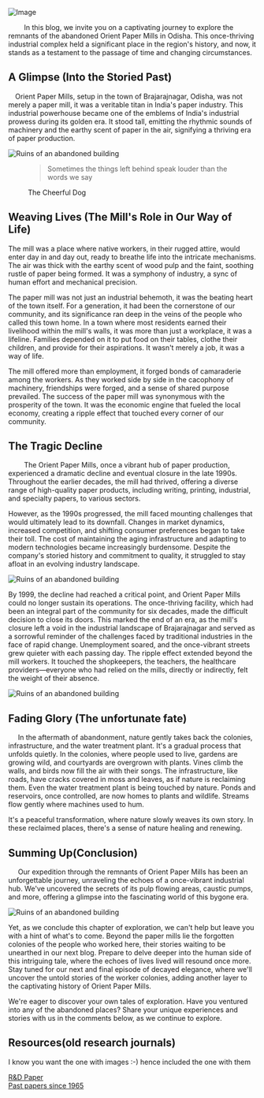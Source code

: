 ![Image](https://almondcove.in/content/blogs/2023/decayed-elegance-the-orient-paper-mills/assets/header.jpg) 

   In this blog, we invite you on a captivating journey to explore the remnants of the abandoned Orient Paper Mills in Odisha. This once-thriving industrial complex held a significant place in the region's history, and now, it stands as a testament to the passage of time and changing circumstances.

A Glimpse (Into the Storied Past)
---------------------------------

 Orient Paper Mills, setup in the town of Brajarajnagar, Odisha, was not merely a paper mill, it was a veritable titan in India's paper industry. This industrial powerhouse became one of the emblems of India's industrial prowess during its golden era. It stood tall, emitting the rhythmic sounds of machinery and the earthy scent of paper in the air, signifying a thriving era of paper production.

![Ruins of an abandoned building](https://almondcove.in/content/blogs/2023/decayed-elegance-the-orient-paper-mills/assets/glimpse.jpg)

<div class="card border-0 bg-gray mb-3">
    <div class="card-body">
    <figure>
        <blockquote class="blockquote">
        <p>
            Sometimes the things left behind speak louder than the words we say
        </p>
        </blockquote>
        <figcaption class="blockquote-footer">
            The Cheerful Dog
        </figcaption>
    </figure>
    </div>
</div>

Weaving Lives (The Mill's Role in Our Way of Life)
--------------------------------------------------

The mill was a place where native workers, in their rugged attire, would enter day in and day out, ready to breathe life into the intricate mechanisms. The air was thick with the earthy scent of wood pulp and the faint, soothing rustle of paper being formed. It was a symphony of industry, a sync of human effort and mechanical precision.

The paper mill was not just an industrial behemoth, it was the beating heart of the town itself. For a generation, it had been the cornerstone of our community, and its significance ran deep in the veins of the people who called this town home. In a town where most residents earned their livelihood within the mill's walls, it was more than just a workplace, it was a lifeline. Families depended on it to put food on their tables, clothe their children, and provide for their aspirations. It wasn't merely a job, it was a way of life.

The mill offered more than employment, it forged bonds of camaraderie among the workers. As they worked side by side in the cacophony of machinery, friendships were forged, and a sense of shared purpose prevailed. The success of the paper mill was synonymous with the prosperity of the town. It was the economic engine that fueled the local economy, creating a ripple effect that touched every corner of our community.

The Tragic Decline
------------------

   The Orient Paper Mills, once a vibrant hub of paper production, experienced a dramatic decline and eventual closure in the late 1990s. Throughout the earlier decades, the mill had thrived, offering a diverse range of high-quality paper products, including writing, printing, industrial, and specialty papers, to various sectors.

However, as the 1990s progressed, the mill faced mounting challenges that would ultimately lead to its downfall. Changes in market dynamics, increased competition, and shifting consumer preferences began to take their toll. The cost of maintaining the aging infrastructure and adapting to modern technologies became increasingly burdensome. Despite the company's storied history and commitment to quality, it struggled to stay afloat in an evolving industry landscape.

![Ruins of an abandoned building](https://almondcove.in/content/blogs/2023/decayed-elegance-the-orient-paper-mills/assets/tragic-decline.jpg)



By 1999, the decline had reached a critical point, and Orient Paper Mills could no longer sustain its operations. The once-thriving facility, which had been an integral part of the community for six decades, made the difficult decision to close its doors. This marked the end of an era, as the mill's closure left a void in the industrial landscape of Brajarajnagar and served as a sorrowful reminder of the challenges faced by traditional industries in the face of rapid change. Unemployment soared, and the once-vibrant streets grew quieter with each passing day. The ripple effect extended beyond the mill workers. It touched the shopkeepers, the teachers, the healthcare providers—everyone who had relied on the mills, directly or indirectly, felt the weight of their absence.

![Ruins of an abandoned building](https://almondcove.in/content/blogs/2023/decayed-elegance-the-orient-paper-mills/assets/tragic-decline-2.jpg)



Fading Glory (The unfortunate fate)
-----------------------------------

     In the aftermath of abandonment, nature gently takes back the colonies, infrastructure, and the water treatment plant. It's a gradual process that unfolds quietly. In the colonies, where people used to live, gardens are growing wild, and courtyards are overgrown with plants. Vines climb the walls, and birds now fill the air with their songs. The infrastructure, like roads, have cracks covered in moss and leaves, as if nature is reclaiming them. Even the water treatment plant is being touched by nature. Ponds and reservoirs, once controlled, are now homes to plants and wildlife. Streams flow gently where machines used to hum.

It's a peaceful transformation, where nature slowly weaves its own story. In these reclaimed places, there's a sense of nature healing and renewing.

Summing Up(Conclusion)
----------------------

     Our expedition through the remnants of Orient Paper Mills has been an unforgettable journey, unraveling the echoes of a once-vibrant industrial hub. We've uncovered the secrets of its pulp flowing areas, caustic pumps, and more, offering a glimpse into the fascinating world of this bygone era.

![Ruins of an abandoned building](https://almondcove.in/content/blogs/2023/decayed-elegance-the-orient-paper-mills/assets/summing-up.jpg)


Yet, as we conclude this chapter of exploration, we can't help but leave you with a hint of what's to come. Beyond the paper mills lie the forgotten colonies of the people who worked here, their stories waiting to be unearthed in our next blog. Prepare to delve deeper into the human side of this intriguing tale, where the echoes of lives lived will resound once more. Stay tuned for our next and final episode of decayed elegance, where we'll uncover the untold stories of the worker colonies, adding another layer to the captivating history of Orient Paper Mills.

We're eager to discover your own tales of exploration. Have you ventured into any of the abandoned places? Share your unique experiences and stories with us in the comments below, as we continue to explore.

Resources(old research journals)
--------------------------------

I know you want the one with images :-) hence included the one with them

[R&D Paper](https://ippta.co/wp-content/uploads/2021/01/IPPTA-213-64-70-Research-and-Development.pdf)  
[Past papers since 1965](https://ippta.co/paper/)